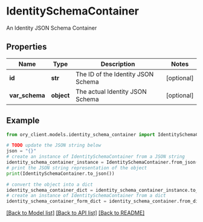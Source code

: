 # IdentitySchemaContainer

An Identity JSON Schema Container

## Properties

Name | Type | Description | Notes
------------ | ------------- | ------------- | -------------
**id** | **str** | The ID of the Identity JSON Schema | [optional] 
**var_schema** | **object** | The actual Identity JSON Schema | [optional] 

## Example

```python
from ory_client.models.identity_schema_container import IdentitySchemaContainer

# TODO update the JSON string below
json = "{}"
# create an instance of IdentitySchemaContainer from a JSON string
identity_schema_container_instance = IdentitySchemaContainer.from_json(json)
# print the JSON string representation of the object
print(IdentitySchemaContainer.to_json())

# convert the object into a dict
identity_schema_container_dict = identity_schema_container_instance.to_dict()
# create an instance of IdentitySchemaContainer from a dict
identity_schema_container_form_dict = identity_schema_container.from_dict(identity_schema_container_dict)
```
[[Back to Model list]](../README.md#documentation-for-models) [[Back to API list]](../README.md#documentation-for-api-endpoints) [[Back to README]](../README.md)


